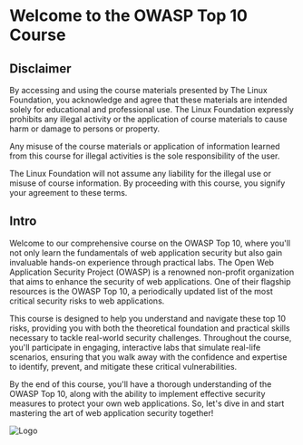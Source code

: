 # Welcome to the OWASP Top 10 Course

## Disclaimer

By accessing and using the course materials presented by The Linux Foundation, you acknowledge and agree that these materials are intended solely for educational and professional use. The Linux Foundation expressly prohibits any illegal activity or the application of course materials to cause harm or damage to persons or property.

Any misuse of the course materials or application of information learned from this course for illegal activities is the sole responsibility of the user.

The Linux Foundation will not assume any liability for the illegal use or misuse of course information. By proceeding with this course, you signify your agreement to these terms.

## Intro

Welcome to our comprehensive course on the OWASP Top 10, where you'll not only learn the fundamentals of web application security but also gain invaluable hands-on experience through practical labs. The Open Web Application Security Project (OWASP) is a renowned non-profit organization that aims to enhance the security of web applications. One of their flagship resources is the OWASP Top 10, a periodically updated list of the most critical security risks to web applications.

This course is designed to help you understand and navigate these top 10 risks, providing you with both the theoretical foundation and practical skills necessary to tackle real-world security challenges. Throughout the course, you'll participate in engaging, interactive labs that simulate real-life scenarios, ensuring that you walk away with the confidence and expertise to identify, prevent, and mitigate these critical vulnerabilities.

By the end of this course, you'll have a thorough understanding of the OWASP Top 10, along with the ability to implement effective security measures to protect your own web applications. So, let's dive in and start mastering the art of web application security together!

![Logo](assets/images/logo.png)
